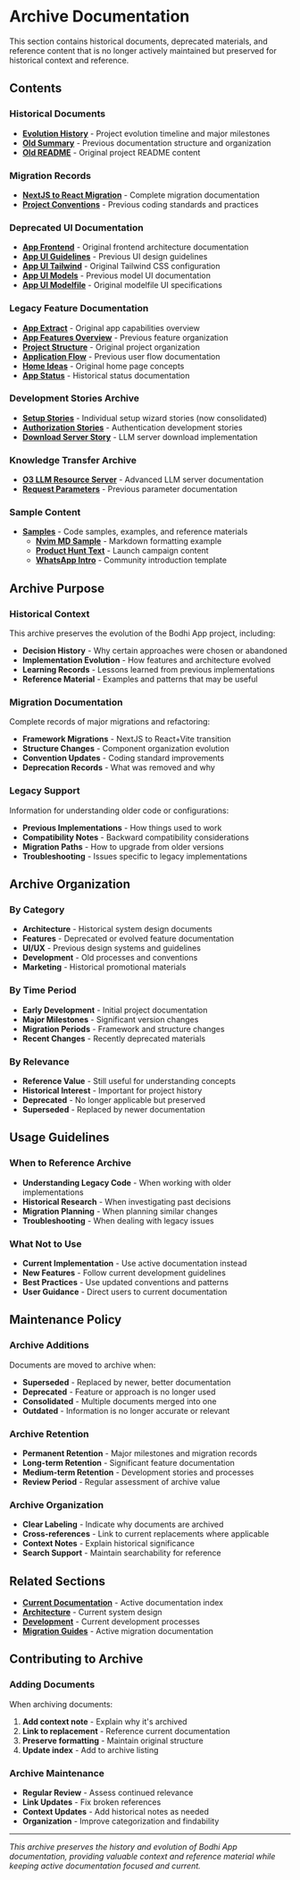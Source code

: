 # Archive Documentation

This section contains historical documents, deprecated materials, and reference content that is no longer actively maintained but preserved for historical context and reference.

## Contents

### Historical Documents
- **[Evolution History](evolution-history.md)** - Project evolution timeline and major milestones
- **[Old Summary](old-summary.md)** - Previous documentation structure and organization
- **[Old README](old-readme.md)** - Original project README content

### Migration Records
- **[NextJS to React Migration](nextjs-to-react-migration.md)** - Complete migration documentation
- **[Project Conventions](project-conventions.md)** - Previous coding standards and practices

### Deprecated UI Documentation
- **[App Frontend](app-frontend.md)** - Original frontend architecture documentation
- **[App UI Guidelines](app-ui-guidelines.md)** - Previous UI design guidelines
- **[App UI Tailwind](app-ui-tailwind.md)** - Original Tailwind CSS configuration
- **[App UI Models](app-ui-models.md)** - Previous model UI documentation
- **[App UI Modelfile](app-ui-modelfile.md)** - Original modelfile UI specifications

### Legacy Feature Documentation
- **[App Extract](app-extract.md)** - Original app capabilities overview
- **[App Features Overview](app-features-overview.md)** - Previous feature organization
- **[Project Structure](project-structure.md)** - Original project organization
- **[Application Flow](application-flow.md)** - Previous user flow documentation
- **[Home Ideas](home-ideas.md)** - Original home page concepts
- **[App Status](app-status.md)** - Historical status documentation

### Development Stories Archive
- **[Setup Stories](story-20250130-*.md)** - Individual setup wizard stories (now consolidated)
- **[Authorization Stories](story-authz-*.md)** - Authentication development stories
- **[Download Server Story](story-20250126-download-llama-server.md)** - LLM server download implementation

### Knowledge Transfer Archive
- **[O3 LLM Resource Server](kt-o3-llm-resource-server.md)** - Advanced LLM server documentation
- **[Request Parameters](kt-request-params.md)** - Previous parameter documentation

### Sample Content
- **[Samples](samples/)** - Code samples, examples, and reference materials
  - **[Nvim MD Sample](samples/nvim-md-sample.md)** - Markdown formatting example
  - **[Product Hunt Text](samples/product-hunt.txt)** - Launch campaign content
  - **[WhatsApp Intro](samples/whatsapp-intro.md)** - Community introduction template

## Archive Purpose

### Historical Context
This archive preserves the evolution of the Bodhi App project, including:
- **Decision History** - Why certain approaches were chosen or abandoned
- **Implementation Evolution** - How features and architecture evolved
- **Learning Records** - Lessons learned from previous implementations
- **Reference Material** - Examples and patterns that may be useful

### Migration Documentation
Complete records of major migrations and refactoring:
- **Framework Migrations** - NextJS to React+Vite transition
- **Structure Changes** - Component organization evolution
- **Convention Updates** - Coding standard improvements
- **Deprecation Records** - What was removed and why

### Legacy Support
Information for understanding older code or configurations:
- **Previous Implementations** - How things used to work
- **Compatibility Notes** - Backward compatibility considerations
- **Migration Paths** - How to upgrade from older versions
- **Troubleshooting** - Issues specific to legacy implementations

## Archive Organization

### By Category
- **Architecture** - Historical system design documents
- **Features** - Deprecated or evolved feature documentation
- **UI/UX** - Previous design systems and guidelines
- **Development** - Old processes and conventions
- **Marketing** - Historical promotional materials

### By Time Period
- **Early Development** - Initial project documentation
- **Major Milestones** - Significant version changes
- **Migration Periods** - Framework and structure changes
- **Recent Changes** - Recently deprecated materials

### By Relevance
- **Reference Value** - Still useful for understanding concepts
- **Historical Interest** - Important for project history
- **Deprecated** - No longer applicable but preserved
- **Superseded** - Replaced by newer documentation

## Usage Guidelines

### When to Reference Archive
- **Understanding Legacy Code** - When working with older implementations
- **Historical Research** - When investigating past decisions
- **Migration Planning** - When planning similar changes
- **Troubleshooting** - When dealing with legacy issues

### What Not to Use
- **Current Implementation** - Use active documentation instead
- **New Features** - Follow current development guidelines
- **Best Practices** - Use updated conventions and patterns
- **User Guidance** - Direct users to current documentation

## Maintenance Policy

### Archive Additions
Documents are moved to archive when:
- **Superseded** - Replaced by newer, better documentation
- **Deprecated** - Feature or approach is no longer used
- **Consolidated** - Multiple documents merged into one
- **Outdated** - Information is no longer accurate or relevant

### Archive Retention
- **Permanent Retention** - Major milestones and migration records
- **Long-term Retention** - Significant feature documentation
- **Medium-term Retention** - Development stories and processes
- **Review Period** - Regular assessment of archive value

### Archive Organization
- **Clear Labeling** - Indicate why documents are archived
- **Cross-references** - Link to current replacements where applicable
- **Context Notes** - Explain historical significance
- **Search Support** - Maintain searchability for reference

## Related Sections

- **[Current Documentation](../00-INDEX.md)** - Active documentation index
- **[Architecture](../01-architecture/)** - Current system design
- **[Development](../04-development/)** - Current development processes
- **[Migration Guides](../04-development/migration-guides.md)** - Active migration documentation

## Contributing to Archive

### Adding Documents
When archiving documents:
1. **Add context note** - Explain why it's archived
2. **Link to replacement** - Reference current documentation
3. **Preserve formatting** - Maintain original structure
4. **Update index** - Add to archive listing

### Archive Maintenance
- **Regular Review** - Assess continued relevance
- **Link Updates** - Fix broken references
- **Context Updates** - Add historical notes as needed
- **Organization** - Improve categorization and findability

---

*This archive preserves the history and evolution of Bodhi App documentation, providing valuable context and reference material while keeping active documentation focused and current.*
